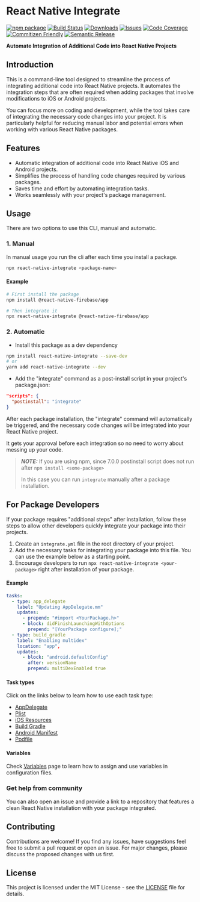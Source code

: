 # React Native Integrate

[![npm package][npm-img]][npm-url]
[![Build Status][build-img]][build-url]
[![Downloads][downloads-img]][downloads-url]
[![Issues][issues-img]][issues-url]
[![Code Coverage][codecov-img]][codecov-url]
[![Commitizen Friendly][commitizen-img]][commitizen-url]
[![Semantic Release][semantic-release-img]][semantic-release-url]

**Automate Integration of Additional Code into React Native Projects**

## Introduction

This is a command-line tool designed to streamline the process of integrating additional code into React Native projects. It automates the integration steps that are often required when adding packages that involve modifications to iOS or Android projects.

You can focus more on coding and development, while the tool takes care of integrating the necessary code changes into your project. It is particularly helpful for reducing manual labor and potential errors when working with various React Native packages.

## Features

- Automatic integration of additional code into React Native iOS and Android projects.
- Simplifies the process of handling code changes required by various packages.
- Saves time and effort by automating integration tasks.
- Works seamlessly with your project's package management.

## Usage

There are two options to use this CLI, manual and automatic.

### 1. Manual
In manual usage you run the cli after each time you install a package.
```bash
npx react-native-integrate <package-name>
```

#### Example
```bash
# First install the package
npm install @react-native-firebase/app

# Then integrate it
npx react-native-integrate @react-native-firebase/app
```

### 2. Automatic
- Install this package as a dev dependency

```bash
npm install react-native-integrate --save-dev
# or
yarn add react-native-integrate --dev
```

- Add the "integrate" command as a post-install script in your project's package.json:

```json
"scripts": {
  "postinstall": "integrate"
}
```

After each package installation, the "integrate" command will automatically be triggered, and the necessary code changes will be integrated into your React Native project.

It gets your approval before each integration so no need to worry about messing up your code.

> **_NOTE:_**  If you are using npm, since 7.0.0 postinstall script does not run after `npm install <some-package>`
> 
> In this case you can run `integrate` manually after a package installation.
## For Package Developers

If your package requires "additional steps" after installation, follow these steps to allow other developers quickly integrate your package into their projects.

1. Create an `integrate.yml` file in the root directory of your project.
2. Add the necessary tasks for integrating your package into this file. You can use the example below as a starting point.
3. Encourage developers to run `npx react-native-integrate <your-package>` right after installation of your package.

#### Example
```yaml
tasks:
  - type: app_delegate
    label: "Updating AppDelegate.mm"
    updates:
      - prepend: "#import <YourPackage.h>"
      - block: didFinishLaunchingWithOptions
        prepend: "[YourPackage configure];"
  - type: build_gradle
    label: "Enabling multidex"
    location: "app",
    updates:
      - block: "android.defaultConfig"
        after: versionName
        prepend: multiDexEnabled true
```

#### Task types

Click on the links below to learn how to use each task type:

- [AppDelegate](docs/APP_DELEGATE.md)
- [Plist](docs/PLIST.md)
- [iOS Resources](docs/IOS_RESOURCES.md)
- [Build Gradle](docs/BUILD_GRADLE.md)
- [Android Manifest](docs/ANDROID_MANIFEST.md)
- [Podfile](docs/PODFILE.md)

#### Variables

Check [Variables](docs/VARIABLES.md) page to learn how to assign and use variables in configuration files.

### Get help from community

You can also open an issue and provide a link to a repository that features a clean React Native installation with your package integrated.

## Contributing

Contributions are welcome! If you find any issues, have suggestions feel free to submit a pull request or open an issue. For major changes, please discuss the proposed changes with us first.

## License

This project is licensed under the MIT License - see the [LICENSE](LICENSE) file for details.

[build-img]:https://github.com/murat-mehmet/react-native-integrate/actions/workflows/release.yml/badge.svg
[build-url]:https://github.com/murat-mehmet/react-native-integrate/actions/workflows/release.yml
[downloads-img]:https://img.shields.io/npm/dt/react-native-integrate
[downloads-url]:https://www.npmtrends.com/react-native-integrate
[npm-img]:https://img.shields.io/npm/v/react-native-integrate
[npm-url]:https://www.npmjs.com/package/react-native-integrate
[issues-img]:https://img.shields.io/github/issues/murat-mehmet/react-native-integrate
[issues-url]:https://github.com/murat-mehmet/react-native-integrate/issues
[codecov-img]:https://codecov.io/gh/murat-mehmet/react-native-integrate/branch/main/graph/badge.svg
[codecov-url]:https://codecov.io/gh/murat-mehmet/react-native-integrate
[semantic-release-img]:https://img.shields.io/badge/%20%20%F0%9F%93%A6%F0%9F%9A%80-semantic--release-e10079.svg
[semantic-release-url]:https://github.com/semantic-release/semantic-release
[commitizen-img]:https://img.shields.io/badge/commitizen-friendly-brightgreen.svg
[commitizen-url]:http://commitizen.github.io/cz-cli/
